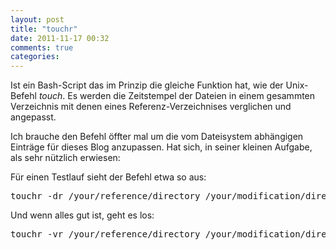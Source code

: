 ```yaml
---
layout: post
title: "touchr"
date: 2011-11-17 00:32
comments: true
categories: 
---
```

<p>Ist ein Bash-Script das im Prinzip die gleiche Funktion hat, wie der
Unix-Befehl <em>touch</em>. Es werden die Zeitstempel der Dateien in einem gesammten
Verzeichnis mit denen eines Referenz-Verzeichnises verglichen und angepasst.</p>

<p>Ich brauche den Befehl öffter mal um die vom Dateisystem abhängigen Einträge
für dieses Blog anzupassen. Hat sich, in seiner kleinen Aufgabe, als sehr
nützlich erwiesen:</p>

<p>Für einen Testlauf sieht der Befehl etwa so aus:</p>

<pre>
touchr -dr /your/reference/directory /your/modification/directory
</pre>

<p>Und wenn alles gut ist, geht es los:</p>

<pre>
touchr -vr /your/reference/directory /your/modification/directory
</pre>
